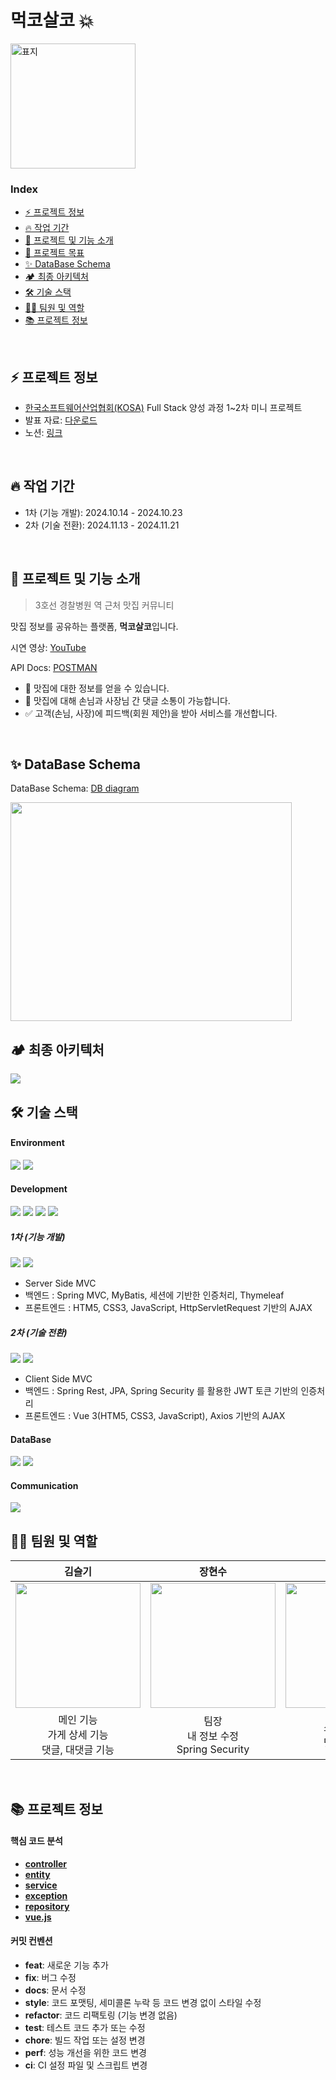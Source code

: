 # 먹코살코 💥

<img src="https://github.com/sg8541/minikosa/blob/develop-rest/frontend/public/images/main_logo.png?raw=true" alt="표지" style="width:200px; height:auto;">


### Index

- [⚡️ 프로젝트 정보](#⚡️-프로젝트-정보)
- [🔥 작업 기간](#🔥-작업-기간)
- [📌 프로젝트 및 기능 소개](#📌-프로젝트-및-기능-소개)
- [🌳 프로젝트 목표](#🌳-프로젝트-목표)
- [✨️ DataBase Schema](#✨️-DataBase-Schema)
- [🏕️ 최종 아키텍처](#🏕️-최종-아키텍처)
- [🛠️ 기술 스택](#🛠️-기술-스택)
- [🦸🏻‍ 팀원 및 역할](#🦸🏻‍-팀원-및-역할)
- [📚 프로젝트 정보](#📚-프로젝트-정보)

<br/>

## ⚡️ 프로젝트 정보

- [한국소프트웨어산업협회(KOSA)](https://www.sw.or.kr/site/sw/edu/selectEduView.do?eduNo=1715) Full Stack 양성 과정 1~2차 미니 프로젝트
- 발표 자료: [다운로드](https://github.com/user-attachments/files/17963770/_.pdf)
- 노션: [링크](https://kyudori.notion.site/fffec16cd2d781dabd96e9297f752b38?v=fffec16cd2d7812fa482000c2c56e00f&pvs=4)

<br/>

## 🔥 작업 기간

- 1차 (기능 개발): 2024.10.14 - 2024.10.23
- 2차 (기술 전환): 2024.11.13 - 2024.11.21

<br/>

## 📌 프로젝트 및 기능 소개

> 3호선 경찰병원 역 근처 맛집 커뮤니티

맛집 정보를 공유하는 플랫폼, **먹코살코**입니다.

시연 영상: [YouTube](https://youtu.be/js_8dlwmXRs)

API Docs: [POSTMAN](https://documenter.getpostman.com/view/39478882/2sAY4ydLKy)

- 💬 맛집에 대한 정보를 얻을 수 있습니다.
- 💺 맛집에 대해 손님과 사장님 간 댓글 소통이 가능합니다.
- ✅ 고객(손님, 사장)에 피드백(회원 제안)을 받아 서비스를 개선합니다.

<br>

## ✨️ DataBase Schema
DataBase Schema: [DB diagram](https://dbdiagram.io/d/mini-DB-diagram-66f8fd5b3430cb846cf4b1fc)

<img src="https://github.com/user-attachments/assets/cf970d25-3129-4a9b-97e8-794691efb101" height=350 width=450>
<br/>

## 🏕️ 최종 아키텍처
<img src="https://github.com/user-attachments/assets/63d3cc0c-aab8-4556-ad3f-efc7c8ced845">
<br/>

## 🛠️ 기술 스택

#### Environment

<img src="https://img.shields.io/badge/IntelliJ%20IDEA-000000?style=flat&logo=intellijidea&logoColor=white"> <img src="https://img.shields.io/badge/VS%20Code-007ACC?style=flat&logo=visualstudiocode&logoColor=white">

#### Development 
<img src="https://img.shields.io/badge/Java-007396?style=flat&logo=Java&logoColor=white"> <img src="https://img.shields.io/badge/Spring%20Boot-6DB33F?style=flat&logo=Spring%20Boot&logoColor=white">
<img src="https://img.shields.io/badge/Javascript-F7DF1E?style=flat&logo=Javascript&logoColor=white"> <img src="https://img.shields.io/badge/Bootstrap-7952B3?style=flat&logo=Bootstrap&logoColor=white">
##### 1차 (기능 개발)
<img src="https://img.shields.io/badge/MyBatis-4479A1?style=flat&logo=MyBatis&logoColor=white"> <img src="https://img.shields.io/badge/Thymeleaf-005F73?style=flat&logo=Thymeleaf&logoColor=white"> 

- Server Side MVC 
- 백엔드 : Spring MVC, MyBatis, 세션에 기반한 인증처리, Thymeleaf 
- 프론트엔드 : HTM5, CSS3, JavaScript, HttpServletRequest 기반의 AJAX
##### 2차 (기술 전환)
<img src="https://img.shields.io/badge/JPA-000000?style=flat&logo=Java%20Persistence%20API&logoColor=white"> <img src="https://img.shields.io/badge/Vue.js-4FC08D?style=flat&logo=vue.js&logoColor=white">

- Client Side MVC 
- 백엔드 : Spring Rest, JPA, Spring Security 를 활용한 JWT 토큰 기반의 인증처리 
- 프론트엔드 : Vue 3(HTM5, CSS3, JavaScript), Axios 기반의 AJAX
#### DataBase

<img src="https://img.shields.io/badge/MySQL-4479A1?style=flat&logo=MySQL&logoColor=white"> <img src="https://img.shields.io/badge/Redis-DC382D?style=flat&logo=Redis&logoColor=white">

#### Communication

 <img src="https://img.shields.io/badge/Notion-000000?style=flat&logo=Notion&logoColor=white">

<br/>

## 🦸🏻‍ 팀원 및 역할

| **김슬기** | **장현수** | **정지용** | **한규현** |
|:----------:|:----------:|:----------:|:----------:|
| [<img src="https://avatars.githubusercontent.com/u/138750403?v=4" height=200 width=200>](https://github.com/ksks1234) | [<img src="https://avatars.githubusercontent.com/u/182710725?v=4" height=200 width=200>](https://github.com/jhsnex123) | [<img src="https://avatars.githubusercontent.com/u/135500953?v=4" height=200 width=200>](https://github.com/RyanJeeyong) | [<img src="https://avatars.githubusercontent.com/u/57388014?v=4" height=200 width=200>](https://github.com/kyudori) |
| 메인 기능<br>가게 상세 기능<br>댓글, 대댓글 기능 | 팀장<br>내 정보 수정<br>Spring Security | 소개 페이지<br>댓글 금지어 | 데이터베이스 설계<br>관리자 기능<br>JWT & Redis|

<br>

## 📚 프로젝트 정보

#### 핵심 코드 분석
- [**controller**](https://kyudori.notion.site/Controller-147ec16cd2d780a99509cf5400864d67?pvs=4)
- [**entity**](https://kyudori.notion.site/Entity-147ec16cd2d78083bb55cc1d5b32e7c6?pvs=4)
- [**service**](https://kyudori.notion.site/Service-147ec16cd2d7805d883be230bc43d3b5?pvs=4)
- [**exception**](https://kyudori.notion.site/Exception-147ec16cd2d780bcaaa1e63c245028a4?pvs=4)
- [**repository**](https://kyudori.notion.site/Repository-147ec16cd2d780818bc9d472a76503f3?pvs=4)
- [**vue.js**](https://kyudori.notion.site/Vue-147ec16cd2d78022a041f3ead26c1885?pvs=4)

#### 커밋 컨벤션 

- **feat**: 새로운 기능 추가
- **fix**: 버그 수정
- **docs**: 문서 수정
- **style**: 코드 포맷팅, 세미콜론 누락 등 코드 변경 없이 스타일 수정
- **refactor**: 코드 리팩토링 (기능 변경 없음)
- **test**: 테스트 코드 추가 또는 수정
- **chore**: 빌드 작업 또는 설정 변경
- **perf**: 성능 개선을 위한 코드 변경
- **ci**: CI 설정 파일 및 스크립트 변경

<br/>
